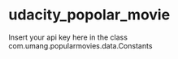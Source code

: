 # udacity_popolar_movie
Insert your api key here in the class com.umang.popularmovies.data.Constants
